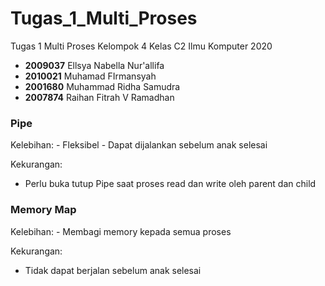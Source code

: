 # Tugas_1_Multi_Proses
Tugas 1 Multi Proses Kelompok 4 Kelas C2 Ilmu Komputer 2020

- **2009037** Ellsya Nabella Nur'allifa
- **2010021** Muhamad FIrmansyah
- **2001680** Muhammad Ridha Samudra
- **2007874** Raihan Fitrah V Ramadhan

<h3>Pipe</h3>
Kelebihan:
- Fleksibel
- Dapat dijalankan sebelum anak selesai

Kekurangan:
- Perlu buka tutup Pipe saat proses read dan write oleh parent dan child

<h3>Memory Map</h3>
Kelebihan:
- Membagi memory kepada semua proses

Kekurangan:
- Tidak dapat berjalan sebelum anak selesai
